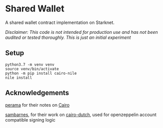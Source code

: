 # Shared Wallet
A shared wallet contract implementation on Starknet.

_Disclaimer: This code is not intended for production use and has not been audited or tested thoroughly. This is just an initial experiment_

## Setup

```
python3.7 -m venv venv
source venv/bin/activate
python -m pip install cairo-nile
nile install
```

## Acknowledgements

[perama](https://twitter.com/eth_worm) for their notes on [Cairo](https://perama-v.github.io/cairo/intro/)

[sambarnes](https://twitter.com/__________sam__), for their work on [cairo-dutch](https://github.com/sambarnes/cairo-dutch), used for openzeppelin account compatible signing logic
